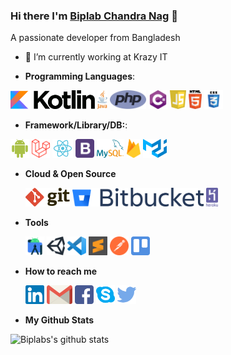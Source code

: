 ### Hi there I'm [Biplab Chandra Nag](https://biplab-nag.github.io/) 👋
A passionate developer from Bangladesh 
- 💼 I’m currently working at Krazy IT


- **Programming Languages**: 
 
 <code><a href=""><img height="30" style="max-width:100%;" src="https://github.com/biplab-nag/biplab-nag/blob/master/assets/kotlin.svg" alt="Kotlin"></a></code>
 <code><a href=""><img height="30" style="max-width:100%;" src="https://github.com/biplab-nag/biplab-nag/blob/master/assets/java.svg" alt="Java"></a></code>
 <code><a href=""><img height="30" style="max-width:100%;" src="https://github.com/biplab-nag/biplab-nag/blob/master/assets/php.svg" alt="PHP"></a></code>
 <code><a href=""><img height="30" style="max-width:100%;" src="https://github.com/biplab-nag/biplab-nag/blob/master/assets/c%23.svg" alt="C#"></a></code>
 <code><a href=""><img height="30" style="max-width:100%;" src="https://github.com/biplab-nag/biplab-nag/blob/master/assets/javascript.svg" alt="JavaScript"></a></code>
 <code><a href=""><img height="30" style="max-width:100%;" src="https://github.com/biplab-nag/biplab-nag/blob/master/assets/html5.svg" alt="HTML"></a></code>
 <code><a href=""><img height="30" style="max-width:100%;" src="https://github.com/biplab-nag/biplab-nag/blob/master/assets/css3.svg" alt="CSS"></a></code>


- **Framework/Library/DB:**: 

<code><a href=""><img height="30" style="max-width:100%;" src="https://github.com/biplab-nag/biplab-nag/blob/master/assets/android.svg" alt="Android"></a></code>
<code><a href=""><img height="30" style="max-width:100%;" src="https://github.com/biplab-nag/biplab-nag/blob/master/assets/laravel.svg" alt="Laravel"></a></code>
<code><a href=""><img height="30" style="max-width:100%;" src="https://github.com/biplab-nag/biplab-nag/blob/master/assets/react.svg" alt="React"></a></code>
<code><a href=""><img height="30" style="max-width:100%;" src="https://github.com/biplab-nag/biplab-nag/blob/master/assets/bootstrap.svg" alt="Bootstrap"></a></code>
<code><a href=""><img height="30" style="max-width:100%;" src="https://github.com/biplab-nag/biplab-nag/blob/master/assets/mysql.svg" alt="MySql"></a></code>
<code><a href=""><img height="30" style="max-width:100%;" src="https://github.com/biplab-nag/biplab-nag/blob/master/assets/firebase.svg" alt="Firebase"></a></code>
<code><a href=""><img height="30" style="max-width:100%;" src="https://github.com/biplab-nag/biplab-nag/blob/master/assets/material-ui.svg" alt="Material UI"></a></code>


- **Cloud & Open Source**  

  <code><a href=""><img height="30" style="max-width:100%;" src="https://github.com/biplab-nag/biplab-nag/blob/master/assets/git.svg" alt="GitHub"></a></code>
  <code><a href=""><img height="30" style="max-width:100%;" src="https://github.com/biplab-nag/biplab-nag/blob/master/assets/bitbucket.svg" alt="Bitbucket"></a></code>
 <code><a href=""><img height="30" style="max-width:100%;" src="https://github.com/biplab-nag/biplab-nag/blob/master/assets/heroku.svg" alt="Heroku"></a></code>
 
 
- **Tools**  

  <code><a href=""><img height="30" style="max-width:100%;" src="https://github.com/biplab-nag/biplab-nag/blob/master/assets/android-studio.svg" alt="Android Studio"></a></code>
  <code><a href=""><img height="30" style="max-width:100%;" src="https://github.com/biplab-nag/biplab-nag/blob/master/assets/unity.svg" alt="Unity"></a></code>
 <code><a href=""><img height="30" style="max-width:100%;" src="https://github.com/biplab-nag/biplab-nag/blob/master/assets/vscode.svg" alt="Visual Studio Code
"></a></code>
 <code><a href=""><img height="30" style="max-width:100%;" src="https://github.com/biplab-nag/biplab-nag/blob/master/assets/sublime-text.svg" alt="Sublime Text
"></a></code>
 <code><a href=""><img height="30" style="max-width:100%;" src="https://github.com/biplab-nag/biplab-nag/blob/master/assets/postman.svg" alt="Postman
"></a></code>
 <code><a href=""><img height="30" style="max-width:100%;" src="https://github.com/biplab-nag/biplab-nag/blob/master/assets/trello.svg" alt="Trello
"></a></code>
 
 
- **How to reach me**

  <code><a href="https://www.linkedin.com/in/biplab-chandra-nag"><img height="30" style="max-width:100%;" src="https://github.com/biplab-nag/biplab-nag/blob/master/assets/linkedin.svg" alt="Linkedin"></a></code>
    <code><a href="mailto:biplab.diu@gmail.com"><img height="30" style="max-width:100%;" src="https://github.com/biplab-nag/biplab-nag/blob/master/assets/gmail.svg" alt="Gmail"></a></code>
    <code><a href="https://www.facebook.com/biplabchandra.nag"><img height="30" style="max-width:100%;" src="https://github.com/biplab-nag/biplab-nag/blob/master/assets/facebook.svg" alt="Facebook"></a></code>
    <code><a href="https://join.skype.com/invite/rAQwT4L4iLoE"><img height="30" style="max-width:100%;" src="https://github.com/biplab-nag/biplab-nag/blob/master/assets/skype.svg" alt="Skype"></a></code>
    <code><a href="https://twitter.com/biplab_nag_"><img height="30" style="max-width:100%;" src="https://github.com/biplab-nag/biplab-nag/blob/master/assets/twitter.svg" alt="Twitter"></a></code>
    
    

- **My Github Stats**

![Biplabs's github stats](https://github-readme-stats.vercel.app/api?username=biplab-nag&show_icons=true)
